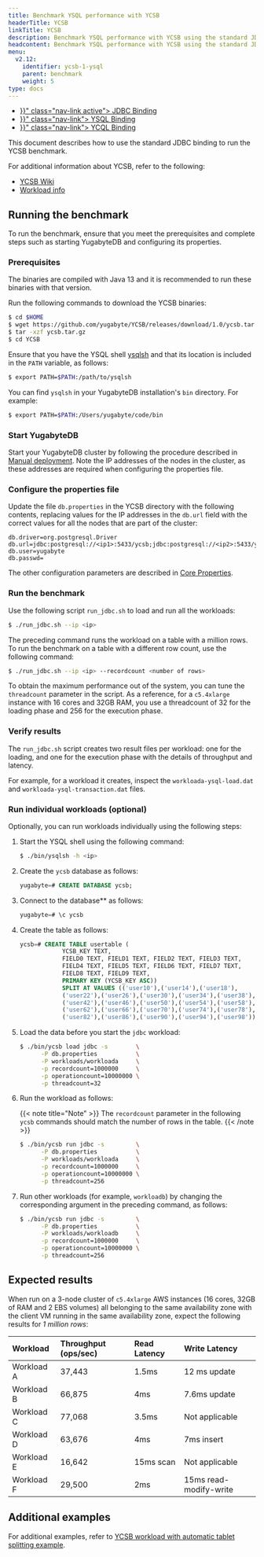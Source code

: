 ```yaml
---
title: Benchmark YSQL performance with YCSB
headerTitle: YCSB
linkTitle: YCSB
description: Benchmark YSQL performance with YCSB using the standard JDBC binding.
headcontent: Benchmark YSQL performance with YCSB using the standard JDBC binding.
menu:
  v2.12:
    identifier: ycsb-1-ysql
    parent: benchmark
    weight: 5
type: docs
---
```


<ul class="nav nav-tabs-alt nav-tabs-yb">

  <li >
    <a href="{{< relref "./ycsb-jdbc.md" >}}" class="nav-link active">
      <i class="icon-postgres" aria-hidden="true"></i>
      JDBC Binding
    </a>
  </li>

  <li >
    <a href="{{< relref "./ycsb-ysql.md" >}}" class="nav-link">
      <i class="icon-postgres" aria-hidden="true"></i>
      YSQL Binding
    </a>
  </li>

  <li >
    <a href="{{< relref "./ycsb-ycql.md" >}}" class="nav-link">
      <i class="icon-cassandra" aria-hidden="true"></i>
      YCQL Binding
    </a>
  </li>

</ul>

This document describes how to use the standard JDBC binding to run the YCSB benchmark.

For additional information about YCSB, refer to the following:

* [YCSB Wiki](https://github.com/brianfrankcooper/YCSB/wiki)
* [Workload info](https://github.com/brianfrankcooper/YCSB/wiki/Core-Workloads)

## Running the benchmark

To run the benchmark, ensure that you meet the prerequisites and complete steps such as starting YugabyteDB and configuring its properties.

### Prerequisites

The binaries are compiled with Java 13 and it is recommended to run these binaries with that version.

Run the following commands to download the YCSB binaries:

```sh
$ cd $HOME
$ wget https://github.com/yugabyte/YCSB/releases/download/1.0/ycsb.tar.gz
$ tar -xzf ycsb.tar.gz
$ cd YCSB
```

Ensure that you have the YSQL shell [ysqlsh](../../admin/ysqlsh/) and that its location is included in the `PATH` variable, as follows:

```sh
$ export PATH=$PATH:/path/to/ysqlsh
```

You can find `ysqlsh` in your YugabyteDB installation's `bin` directory. For example:

```sh
$ export PATH=$PATH:/Users/yugabyte/code/bin
```

### Start YugabyteDB

Start your YugabyteDB cluster by following the procedure described in [Manual deployment](../../deploy/manual-deployment/). Note the IP addresses of the nodes in the cluster, as these addresses are required when configuring the properties file.

### Configure the properties file

Update the file `db.properties` in the YCSB directory with the following contents, replacing values for the IP addresses in the `db.url` field with the correct values for all the nodes that are part of the cluster:

```properties
db.driver=org.postgresql.Driver
db.url=jdbc:postgresql://<ip1>:5433/ycsb;jdbc:postgresql://<ip2>:5433/ycsb;jdbc:postgresql://<ip3>:5433/ycsb;
db.user=yugabyte
db.passwd=
```

The other configuration parameters are described in [Core Properties](https://github.com/brianfrankcooper/YCSB/wiki/Core-Properties).

### Run the benchmark

Use the following script `run_jdbc.sh` to load and run all the workloads:

```sh
$ ./run_jdbc.sh --ip <ip>
```

The preceding command runs the workload on a table with a million rows. To run the benchmark on a table with a different row count, use the following command:

```sh
$ ./run_jdbc.sh --ip <ip> --recordcount <number of rows>
```

To obtain the maximum performance out of the system, you can tune the `threadcount` parameter in the script. As a reference, for a `c5.4xlarge` instance with 16 cores and 32GB RAM, you use a threadcount of 32 for the loading phase and 256 for the execution phase.

### Verify results

The `run_jdbc.sh` script creates two result files per workload: one for the loading, and one for the execution phase with the details of throughput and latency.

For example, for a workload it creates, inspect the `workloada-ysql-load.dat` and `workloada-ysql-transaction.dat` files.

### Run individual workloads (optional)

Optionally, you can run workloads individually using the following steps:

1. Start the YSQL shell using the following command:

    ```sh
    $ ./bin/ysqlsh -h <ip>
    ```

1. Create the `ycsb` database as follows:

    ```sql
    yugabyte=# CREATE DATABASE ycsb;
    ```

1. Connect to the database** as follows:

    ```sql
    yugabyte=# \c ycsb
    ```

1. Create the table as follows:

    ```sql
    ycsb=# CREATE TABLE usertable (
                YCSB_KEY TEXT,
                FIELD0 TEXT, FIELD1 TEXT, FIELD2 TEXT, FIELD3 TEXT,
                FIELD4 TEXT, FIELD5 TEXT, FIELD6 TEXT, FIELD7 TEXT,
                FIELD8 TEXT, FIELD9 TEXT,
                PRIMARY KEY (YCSB_KEY ASC))
                SPLIT AT VALUES (('user10'),('user14'),('user18'),
                ('user22'),('user26'),('user30'),('user34'),('user38'),
                ('user42'),('user46'),('user50'),('user54'),('user58'),
                ('user62'),('user66'),('user70'),('user74'),('user78'),
                ('user82'),('user86'),('user90'),('user94'),('user98'));
    ```

1. Load the data before you start the `jdbc` workload:

    ```sh
    $ ./bin/ycsb load jdbc -s        \
          -P db.properties           \
          -P workloads/workloada     \
          -p recordcount=1000000     \
          -p operationcount=10000000 \
          -p threadcount=32
    ```

1. Run the workload as follows:

    {{< note title="Note" >}}
The `recordcount` parameter in the following `ycsb` commands should match the number of rows in the table.
    {{< /note >}}

    ```sh
    $ ./bin/ycsb run jdbc -s         \
          -P db.properties           \
          -P workloads/workloada     \
          -p recordcount=1000000     \
          -p operationcount=10000000 \
          -p threadcount=256
    ```

1. Run other workloads (for example, `workloadb`) by changing the corresponding argument in the preceding command, as follows:

    ```sh
    $ ./bin/ycsb run jdbc -s         \
          -P db.properties           \
          -P workloads/workloadb     \
          -p recordcount=1000000     \
          -p operationcount=10000000 \
          -p threadcount=256
    ```

## Expected results

When run on a 3-node cluster of `c5.4xlarge` AWS instances (16 cores, 32GB of RAM and 2 EBS volumes) all belonging to the same availability zone with the client VM running in the same availability zone, expect the following results for _1 million rows_:

| Workload | Throughput (ops/sec) | Read Latency | Write Latency |
| :------- | :------------------- | :----------- | :------------ |
| Workload A | 37,443 | 1.5ms | 12 ms update |
| Workload B | 66,875 | 4ms | 7.6ms update |
| Workload C | 77,068 | 3.5ms | Not applicable |
| Workload D | 63,676 | 4ms | 7ms insert |
| Workload E | 16,642 | 15ms scan | Not applicable |
| Workload F | 29,500 | 2ms | 15ms read-modify-write |

## Additional examples

For additional examples, refer to [YCSB workload with automatic tablet splitting example](../../architecture/docdb-sharding/tablet-splitting/#ycsb-workload-with-automatic-tablet-splitting-example).
